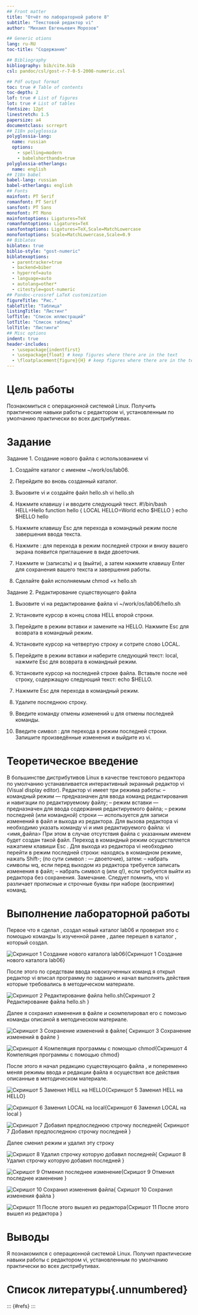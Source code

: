 ```yaml
---
## Front matter
title: "Отчёт по лабораторной работе 8"
subtitle: "Текстовой редактор vi"
author: "Михаил Евгеньевич Морозов"

## Generic otions
lang: ru-RU
toc-title: "Содержание"

## Bibliography
bibliography: bib/cite.bib
csl: pandoc/csl/gost-r-7-0-5-2008-numeric.csl

## Pdf output format
toc: true # Table of contents
toc-depth: 2
lof: true # List of figures
lot: true # List of tables
fontsize: 12pt
linestretch: 1.5
papersize: a4
documentclass: scrreprt
## I18n polyglossia
polyglossia-lang:
  name: russian
  options:
	- spelling=modern
	- babelshorthands=true
polyglossia-otherlangs:
  name: english
## I18n babel
babel-lang: russian
babel-otherlangs: english
## Fonts
mainfont: PT Serif
romanfont: PT Serif
sansfont: PT Sans
monofont: PT Mono
mainfontoptions: Ligatures=TeX
romanfontoptions: Ligatures=TeX
sansfontoptions: Ligatures=TeX,Scale=MatchLowercase
monofontoptions: Scale=MatchLowercase,Scale=0.9
## Biblatex
biblatex: true
biblio-style: "gost-numeric"
biblatexoptions:
  - parentracker=true
  - backend=biber
  - hyperref=auto
  - language=auto
  - autolang=other*
  - citestyle=gost-numeric
## Pandoc-crossref LaTeX customization
figureTitle: "Рис."
tableTitle: "Таблица"
listingTitle: "Листинг"
lofTitle: "Список иллюстраций"
lotTitle: "Список таблиц"
lolTitle: "Листинги"
## Misc options
indent: true
header-includes:
  - \usepackage{indentfirst}
  - \usepackage{float} # keep figures where there are in the text
  - \floatplacement{figure}{H} # keep figures where there are in the text
---
```


# Цель работы

Познакомиться с операционной системой Linux. Получить практические навыки работы с редактором vi, установленным по умолчанию практически во всех дистрибутивах.

# Задание

Задание 1. Создание нового файла с использованием vi

1. Создайте каталог с именем ~/work/os/lab06.

2. Перейдите во вновь созданный каталог.

3. Вызовите vi и создайте файл hello.sh
 vi hello.sh

4. Нажмите клавишу i и вводите следующий текст.
 #!/bin/bash
 HELL=Hello
 function hello {
 	LOCAL HELLO=World
	echo $HELLO
 }
 echo $HELLO
 hello

5. Нажмите клавишу Esc для перехода в командный режим после завершения ввода
текста.

6. Нажмите : для перехода в режим последней строки и внизу вашего экрана появится
приглашение в виде двоеточия.

7. Нажмите w (записать) и q (выйти), а затем нажмите клавишу Enter для сохранения
вашего текста и завершения работы.

8. Сделайте файл исполняемым
chmod +x hello.sh

Задание 2. Редактирование существующего файла
1. Вызовите vi на редактирование файла
vi ~/work/os/lab06/hello.sh

2. Установите курсор в конец слова HELL второй строки.

3. Перейдите в режим вставки и замените на HELLO. Нажмите Esc для возврата в командный режим.

4. Установите курсор на четвертую строку и сотрите слово LOCAL.

5. Перейдите в режим вставки и наберите следующий текст: local, нажмите Esc для
возврата в командный режим.

6. Установите курсор на последней строке файла. Вставьте после неё строку, содержащую
следующий текст: echo $HELLO.

7. Нажмите Esc для перехода в командный режим.

8. Удалите последнюю строку.

9. Введите команду отмены изменений u для отмены последней команды.

10. Введите символ : для перехода в режим последней строки. Запишите произведённые
изменения и выйдите из vi.

# Теоретическое введение

В большинстве дистрибутивов Linux в качестве текстового редактора по умолчанию
устанавливается интерактивный экранный редактор vi (Visual display editor).
Редактор vi имеет три режима работы:
– командный режим — предназначен для ввода команд редактирования и навигации по
редактируемому файлу;
– режим вставки — предназначен для ввода содержания редактируемого файла;
– режим последней (или командной) строки — используется для записи изменений в файл
и выхода из редактора.
Для вызова редактора vi необходимо указать команду vi и имя редактируемого файла:
vi <имя_файла>
При этом в случае отсутствия файла с указанным именем будет создан такой файл.
Переход в командный режим осуществляется нажатием клавиши Esc . Для выхода из
редактора vi необходимо перейти в режим последней строки: находясь в командном
режиме, нажать Shift-; (по сути символ : — двоеточие), затем:
– набрать символы wq, если перед выходом из редактора требуется записать изменения
в файл;
– набрать символ q (или q!), если требуется выйти из редактора без сохранения.
Замечание. Следует помнить, что vi различает прописные и строчные буквы при наборе
(восприятии) команд.

# Выполнение лабораторной работы

Первое что я сделал , создал новый каталог lab06 и проверил это с помощью команды ls изученной ранее , далее перешел в каталог , который создал.

![Скриншот 1 Создание нового каталога lab06](image/1.png){Скриншот 1 Создание нового каталога lab06}

После этого по средствам ввода новоизученных команд я открыл редактор vi вписал программу по заданию и начал выполнять действия которые требовались в методическом материале.

![Скриншот 2 Редактирование файла hello.sh  ](image/2.png){Скриншот 2 Редактирование файла hello.sh  }

Далее я сохранил изменения в файле и скомпелировал его с помозью команды описаной в методическом материале.

![Скриншот 3 Сохранение изменений в файле](image/3.png){ Скриншот 3 Сохранение изменений в файле }


![Скриншот 4 Компеляция программы с помощью chmod](image/4.png){Скриншот 4 Компеляция программы с помощью chmod}

После этого я начал редакцию существующего файла , и попеременно меняя режимы ввода и редакции файла я осуществил все действия описанные в методическом материале.

![Скриншот 5 Заменил HELL на HELLO](image/5.png){Скриншот 5 Заменил HELL на HELLO}

![Скриншот 6 Заменил LOCAL на local](image/6.png){Скриншот 6 Заменил LOCAL на local }

![Скриншот 7 Добавил предпоследнюю строчку последней ](image/7.png){ Скриншот 7 Добавил предпоследнюю строчку последней }

Далее сменил режим и удалил эту строку 

![Скришот 8 Удалил строчку которую добавил последней ](image/8.png){ Скришот 8 Удалил строчку которую добавил последней  }

![Скришот 9 Отменил последнее изменение ](image/9.png){Скришот 9 Отменил последнее изменение }

![Скришот 10 Сохранил изменения файла ](image/10.png){ Скришот 10 Сохранил изменения файла  }

![Скришот 11 После этого вышел из редактора ](image/11.png){Скришот 11 После этого вышел из редактора }


# Выводы

Я познакомился с операционной системой Linux. Получил практические навыки работы с редактором vi, установленным по умолчанию практически во всех дистрибутивах.

# Список литературы{.unnumbered}

::: {#refs}
:::
